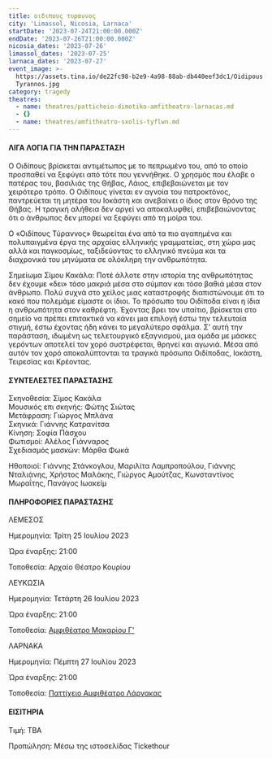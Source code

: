 ```yaml
---
title: οιδιπους τυραννος
city: 'Limassol, Nicosia, Larnaca'
startDate: '2023-07-24T21:00:00.000Z'
endDate: '2023-07-26T21:00:00.000Z'
nicosia_dates: '2023-07-26'
limassol_dates: '2023-07-25'
larnaca_dates: '2023-07-27'
event_image: >-
  https://assets.tina.io/de22fc98-b2e9-4a98-88ab-db440eef3dc1/Oidipous
  Tyrannos.jpg
category: tragedy
theatres:
  - name: theatres/patticheio-dimotiko-amfitheatro-larnacas.md
  - {}
  - name: theatres/amfitheatro-sxolis-tyflwn.md
---
```


#### ΛΙΓΑ ΛΟΓΙΑ ΓΙΑ ΤΗΝ ΠΑΡΑΣΤΑΣΗ

Ο Οιδίπους βρίσκεται αντιμέτωπος με το πεπρωμένο του, από το οποίο προσπαθεί να
ξεφύγει από τότε που γεννήθηκε. Ο χρησμός που έλαβε ο πατέρας του, βασιλιάς της
Θήβας, Λάιος, επιβεβαιώνεται με τον χειρότερο τρόπο. Ο Οιδίπους γίνεται εν αγνοία του
πατροκτόνος, παντρεύεται τη μητέρα του Ιοκάστη και ανεβαίνει ο ίδιος στον θρόνο της
Θήβας. Η τραγική αλήθεια δεν αργεί να αποκαλυφθεί, επιβεβαιώνοντας ότι ο άνθρωπος
δεν μπορεί να ξεφύγει από τη μοίρα του.

Ο «Οιδίπους Τύραννος» θεωρείται ένα από τα πιο αγαπημένα και πολυπαιγμένα έργα
της αρχαίας ελληνικής γραμματείας, στη χώρα μας αλλά και παγκοσμίως,	ταξιδεύοντας
το ελληνικό πνεύμα και τα διαχρονικά του μηνύματα σε ολόκληρη την ανθρωπότητα.

Σημείωμα Σίμου Κακάλα: Ποτέ άλλοτε στην ιστορία της ανθρωπότητας δεν έχουμε «δει» τόσο μακριά μέσα στο
σύμπαν και τόσο βαθιά μέσα στον άνθρωπο. Πολύ συχνά στο χείλος μιας καταστροφής
διαπιστώνουμε ότι το κακό που πολεμάμε είμαστε οι ίδιοι. Το πρόσωπο του Οιδίποδα
είναι η ίδια η ανθρωπότητα στον καθρέφτη. Έχοντας βρει τον υπαίτιο, βρίσκεται στο
σημείο να πρέπει επιτακτικά να κάνει μια επιλογή έστω την τελευταία στιγμή, έστω
έχοντας ήδη κάνει το μεγαλύτερο σφάλμα. Σ’ αυτή την παράσταση, ιδωμένη ως τελετουργικό εξαγνισμού, μια ομάδα με μάσκες
γερόντων αποτελεί τον χορό συστρέφεται, θρηνεί και αγωνιά. Μέσα από αυτόν τον χορό
αποκαλύπτονται τα τραγικά πρόσωπα Οιδίποδας, Ιοκάστη, Τειρεσίας και Κρέοντας.

#### ΣΥΝΤΕΛΕΣΤΕΣ ΠΑΡΑΣΤΑΣΗΣ

Σκηνοθεσία: Σίμος Κακάλα\
Μουσικός επι σκηνής: Φώτης Σιώτας\
Μετάφραση: Γιώργος Μπλάνα\
Σκηνικά: Γιάννης Κατρανίτσα\
Κίνηση: Σοφία Πάσχου\
Φωτισμοί: Αλέλος Γιάνναρος\
Σχεδιασμός μασκών: Μάρθα Φωκά

Ηθοποιοί: Γιάννης Στάνκογλου, Μαριλίτα Λαμπροπούλου, Γιάννης Νταλιάνης, Χρήστος Μαλάκης, Γιώργος Αμούτζας, Κωνσταντίνος Μωραΐτης, Πανάγος Ιωακείμ

#### ΠΛΗΡΟΦΟΡΙΕΣ ΠΑΡΑΣΤΑΣΗΣ

ΛΕΜΕΣΟΣ

Ημερομηνία: Τρίτη 25 Ιουλίου 2023

Ώρα έναρξης: 21:00

Τοποθεσία: Αρχαίο Θέατρο Κουρίου

ΛΕΥΚΩΣΙΑ

Ημερομηνία: Τετάρτη 26 Ιουλίου 2023

Ώρα έναρξης: 21:00

Τοποθεσία: [Αμφιθέατρο Μακαρίου Γ'](?#map)

ΛΑΡΝΑΚΑ

Ημερομηνία: Πέμπτη 27 Ιουλίου 2023

Ώρα έναρξης: 21:00

Τοποθεσία: [Παττίχειο Αμφιθέατρο Λάρνακας](?#map)

#### ΕΙΣΙΤΗΡΙΑ

Τιμή: TBA

Προπώληση: Μέσω της ιστοσελίδας Tickethour
